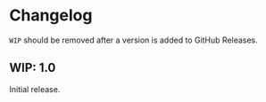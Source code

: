 # Changelog

`WIP` should be removed after a version is added to GitHub Releases.

## WIP: 1.0

Initial release.